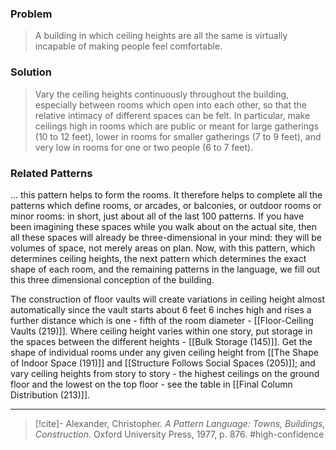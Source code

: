 ### Problem
>A building in which ceiling heights are all the same is virtually incapable of making people feel comfortable.

### Solution
>Vary the ceiling heights continuously throughout the building, especially between rooms which open into each other, so that the relative intimacy of different spaces can be felt. In particular, make ceilings high in rooms which are public or meant for large gatherings (10 to 12 feet), lower in rooms for smaller gatherings (7 to 9 feet), and very low in rooms for one or two people (6 to 7 feet).

### Related Patterns
... this pattern helps to form the rooms. It therefore helps to complete all the patterns which define rooms, or arcades, or balconies, or outdoor rooms or minor rooms: in short, just about all of the last 100 patterns. If you have been imagining these spaces while you walk about on the actual site, then all these spaces will already be three-dimensional in your mind: they will be volumes of space, not merely areas on plan. Now, with this pattern, which determines ceiling heights, the next pattern which determines the exact shape of each room, and the remaining patterns in the language, we fill out this three dimensional conception of the building.

The construction of floor vaults will create variations in ceiling height almost automatically since the vault starts about 6 feet 6 inches high and rises a further distance which is one - fifth of the room diameter - [[Floor-Ceiling Vaults (219)]]. Where ceiling height varies within one story, put storage in the spaces between the different heights - [[Bulk Storage (145)]]. Get the shape of individual rooms under any given ceiling height from [[The Shape of Indoor Space (191)]] and [[Structure Follows Social Spaces (205)]]; and vary ceiling heights from story to story - the highest ceilings on the ground floor and the lowest on the top floor - see the table in [[Final Column Distribution (213)]].

---

> [!cite]- Alexander, Christopher. _A Pattern Language: Towns, Buildings, Construction_. Oxford University Press, 1977, p. 876.
> #high-confidence 